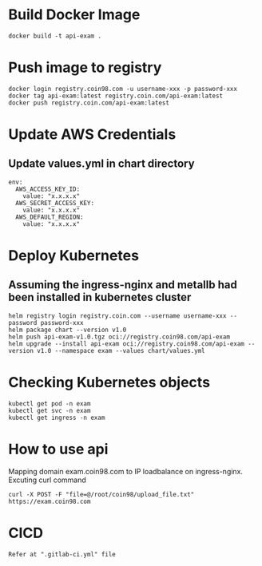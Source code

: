 # Build Docker Image
```
docker build -t api-exam . 
```

# Push image to registry
```
docker login registry.coin98.com -u username-xxx -p password-xxx
docker tag api-exam:latest registry.coin.com/api-exam:latest
docker push registry.coin.com/api-exam:latest
```

# Update AWS Credentials
## Update values.yml in chart directory
```
env:
  AWS_ACCESS_KEY_ID:
    value: "x.x.x.x"
  AWS_SECRET_ACCESS_KEY:
    value: "x.x.x.x"
  AWS_DEFAULT_REGION:
    value: "x.x.x.x"
```

# Deploy Kubernetes
## Assuming the ingress-nginx and metallb had been installed in kubernetes cluster
```
helm registry login registry.coin.com --username username-xxx --password password-xxx
helm package chart --version v1.0
helm push api-exam-v1.0.tgz oci://registry.coin98.com/api-exam
helm upgrade --install api-exam oci://registry.coin98.com/api-exam --version v1.0 --namespace exam --values chart/values.yml
```
# Checking Kubernetes objects
```
kubectl get pod -n exam
kubectl get svc -n exam
kubectl get ingress -n exam
```
# How to use api
Mapping domain exam.coin98.com to IP loadbalance on ingress-nginx. Excuting curl command
```
curl -X POST -F "file=@/root/coin98/upload_file.txt" https://exam.coin98.com
```

# CICD
```
Refer at ".gitlab-ci.yml" file
```




